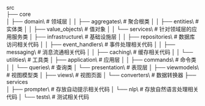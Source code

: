 src\
    ├── core\
    │     ├── domain\            # 领域层
    │     │     ├── aggregates\ # 聚合根类
    │     │     ├── entities\   # 实体类
    │     │     ├── value_objects\ # 值对象
    │     │     └── services\   # 针对领域层的应用服务类
    │     ├── infrastructure\   # 基础设施层
    │     │     ├── repositories\ # 数据库访问相关代码
    │     │     ├── event_handlers\ # 事件处理相关代码
    │     │     ├── messaging\     # 消息流通相关代码
    │     │     ├── caching\       # 缓存相关代码
    │     │     └── utilities\     # 工具类
    │     ├── application\       # 应用层
    │     │     ├── commands\    # 命令类
    │     │     └── queries\     # 查询类
    │     └── presentation\      # 表现层
    │           ├── viewmodels\   # 视图模型类
    │           ├── views\        # 视图页面
    │           └── converters\   # 数据转换器
    ├── services\
    │     ├── prompter\          # 存放自动提示相关代码
    │     └── nlp\               # 存放自然语言处理相关代码
    │
    └── tests\                    # 测试相关代码
